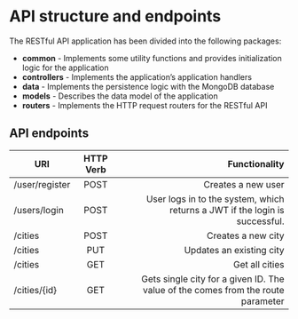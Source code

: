 # API structure and endpoints
The RESTful API application has been divided into the following packages:

* **common** - Implements some utility functions and provides initialization logic for the
application
* **controllers** - Implements the application’s application handlers
* **data** - Implements the persistence logic with the MongoDB database
* **models** - Describes the data model of the application
* **routers** - Implements the HTTP request routers for the RESTful API

## API endpoints

| URI   	|      HTTP Verb      	|  Functionality 	|
|----------	|:-------------:	|------:	|
| /user/register 	|  POST 	| Creates a new user 	|
| /users/login 	|    POST   |  User logs in to the system, which returns a JWT if the login is successful.|
| /cities 	| POST 	| Creates a new city	|
| /cities | PUT | Updates an existing city |
| /cities | GET | Get all cities
| /cities/{id} | GET | Gets single city for a given ID. The value of the comes from the route parameter
